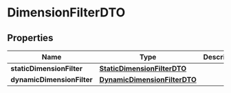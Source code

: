 

# DimensionFilterDTO


## Properties

| Name | Type | Description | Notes |
|------------ | ------------- | ------------- | -------------|
|**staticDimensionFilter** | [**StaticDimensionFilterDTO**](StaticDimensionFilterDTO.md) |  |  [optional] |
|**dynamicDimensionFilter** | [**DynamicDimensionFilterDTO**](DynamicDimensionFilterDTO.md) |  |  [optional] |



